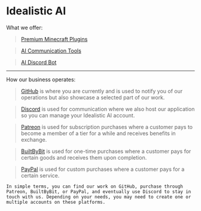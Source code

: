 # Idealistic AI
What we offer:
> [Premium Minecraft Plugins](https://builtbybit.com/creators/63108/)

> [AI Communication Tools](https://github.com/IdealisticAI/Communication-Tools/blob/main/README.md)

> [AI Discord Bot](https://github.com/IdealisticAI/Discord-Bot/blob/main/README.md)
---
How our business operates:
> [GitHub](https://www.idealistic.ai/github) is where you are currently and is used to notify you of our operations but also showcase a selected part of our work.

> [Discord](https://www.idealistic.ai/discord) is used for communication where we also host our application so you can manage your Idealistic AI account.

> [Patreon](https://www.idealistic.ai/patreon) is used for subscription purchases where a customer pays to become a member of a tier for a while and receives benefits in exchange.

> [BuiltByBit](https://builtbybit.com/creators/63108/) is used for one-time purchases where a customer pays for certain goods and receives them upon completion.

> [PayPal](https://www.idealistic.ai/paypal) is used for custom purchases where a customer pays for a certain service.

```In simple terms, you can find our work on GitHub, purchase through Patreon, BuiltByBit, or PayPal, and eventually use Discord to stay in touch with us. Depending on your needs, you may need to create one or multiple accounts on these platforms.```
